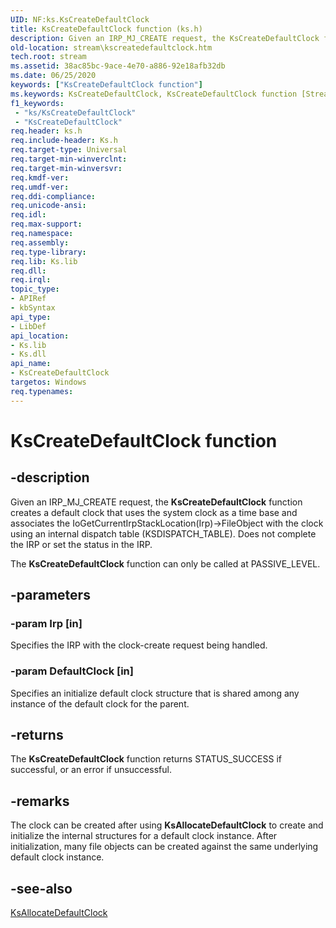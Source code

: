 ```yaml
---
UID: NF:ks.KsCreateDefaultClock
title: KsCreateDefaultClock function (ks.h)
description: Given an IRP_MJ_CREATE request, the KsCreateDefaultClock function creates a default clock that uses the system clock as a time base and associates the IoGetCurrentIrpStackLocation(Irp)-&gt;FileObject with the clock using an internal dispatch table (KSDISPATCH_TABLE). Does not complete the IRP or set the status in the IRP.The KsCreateDefaultClock function can only be called at PASSIVE_LEVEL.
old-location: stream\kscreatedefaultclock.htm
tech.root: stream
ms.assetid: 38ac85bc-9ace-4e70-a886-92e18afb32db
ms.date: 06/25/2020
keywords: ["KsCreateDefaultClock function"]
ms.keywords: KsCreateDefaultClock, KsCreateDefaultClock function [Streaming Media Devices], ks/KsCreateDefaultClock, ksfunc_eb8617e1-d6e0-434d-bace-cec6b2b1cce1.xml, stream.kscreatedefaultclock
f1_keywords:
 - "ks/KsCreateDefaultClock"
 - "KsCreateDefaultClock"
req.header: ks.h
req.include-header: Ks.h
req.target-type: Universal
req.target-min-winverclnt: 
req.target-min-winversvr: 
req.kmdf-ver: 
req.umdf-ver: 
req.ddi-compliance: 
req.unicode-ansi: 
req.idl: 
req.max-support: 
req.namespace: 
req.assembly: 
req.type-library: 
req.lib: Ks.lib
req.dll: 
req.irql: 
topic_type:
- APIRef
- kbSyntax
api_type:
- LibDef
api_location:
- Ks.lib
- Ks.dll
api_name:
- KsCreateDefaultClock
targetos: Windows
req.typenames: 
---
```


# KsCreateDefaultClock function

## -description

Given an IRP_MJ_CREATE request, the **KsCreateDefaultClock** function creates a default clock that uses the system clock as a time base and associates the IoGetCurrentIrpStackLocation(Irp)->FileObject with the clock using an internal dispatch table (KSDISPATCH_TABLE).  Does not complete the IRP or set the status in the IRP.

The **KsCreateDefaultClock** function can only be called at PASSIVE_LEVEL.

## -parameters

### -param Irp [in]

Specifies the IRP with the clock-create request being handled.

### -param DefaultClock [in]

Specifies an initialize default clock structure that is shared among any instance of the default clock for the parent.

## -returns

The **KsCreateDefaultClock** function returns STATUS_SUCCESS if successful, or an error if unsuccessful.

## -remarks

The clock can be created after using **KsAllocateDefaultClock** to create and initialize the internal structures for a default clock instance. After initialization, many file objects can be created against the same underlying default clock instance.

## -see-also

[KsAllocateDefaultClock](https://docs.microsoft.com/windows-hardware/drivers/ddi/ks/nf-ks-ksallocatedefaultclock)
